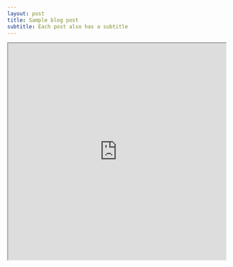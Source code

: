 ```yaml
---
layout: post
title: Sample blog post
subtitle: Each post also has a subtitle
---
```


<iframe
  src="https://hub.gke2.mybinder.org/user/mustardn-jupyter-test-iz7kab3l/lab/"
  width="100%"
  height="500px"
>
</iframe>

